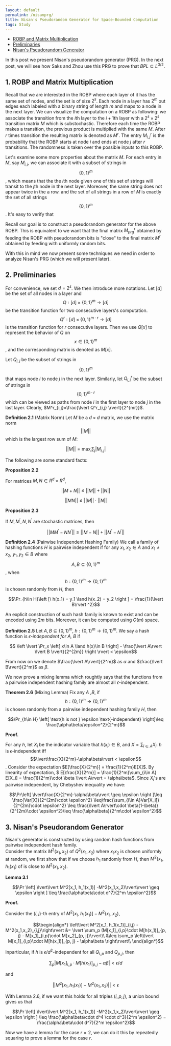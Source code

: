 ```yaml
---
layout: default
permalink: /nisanprg/
title: Nisan's Pseudorandom Generator for Space-Bounded Computation
tags: Study
---
```


* [ROBP and Matrix Multiplication](#robp)
* [Preliminaries](#pre)  
* [Nisan's Pseudorandom Generator](#nisan)

In this post we present Nisan's pseudorandom generator (PRG). In the next post, we will see how Saks and Zhou use this PRG to prove that $BPL\subseteq L^{3/2}$.  

## <a name="robp"></a> 1. ROBP and Matrix Multiplication

Recall that we are interested in the ROBP where each layer of it has the same set of nodes, and the set is of size $2^s$. Each node in a layer has $2^m$ out edges each labeled with a binary string of length $m$ and maps to a node in the next layer. We can visualize the computation on a ROBP as following:  we associate the transition from the $i$th layer to the $i+1$th layer with a $2^s\times 2^s$ transition matrix $M$ which is substochastic. Therefore each time the ROBP makes a transition, the previous product is multiplied with the same $M$. After $r$ times transition the resulting matrix is denoted as $M^r$. The entry $M^r_{i, j}$ is the probability that the ROBP starts at node $i$ and ends at node $j$ after $r$ transitions. The randomness is taken over the possible inputs to this ROBP.  

Let's examine some more properties about the matrix $M$. For each entry in $M$, say $M_{i,j}$, we can associate it with a subset of strings in $$\{0,1\}^m$$, which means that the the $i$th node given one of this set of strings will transit to the $j$th node in the next layer. Moreover, the same string does not appear twice in the a row. and the set of all strings in a row of $M$ is exactly the set of all strings $$\{0,1\}^m$$. It's easy to verify that  

Recall our goal is to construct a pseudorandom generator for the above ROBP. This is equivalent to we want that the final matrix $M_{prg}^r$ obtained by feeding the ROBP with pseudorandom bits is "close" to the final matrix $M^r$ obtained by feeding with uniformly random bits.

With this in mind we now present some techniques we need in order to analyze Nisan's PRG (which we will present later).  


## 2. <a name="pre"></a> Preliminaries  

For convenience, we set $d = 2^s$. We then introduce more notations. Let $[d]$ be the set of all nodes in a layer and $$Q: [d]\times \{0,1\}^m\rightarrow [d]$$ be the transition function for two consecutive layers's computation. $$Q^r:[d]\times \{0,1\}^{m\cdot r}\rightarrow [d]$$ is the transition function for $r$ consecutive layers. Then we use $Q[x]$ to represent the behavior of $Q$ on $$x \in \{0,1\}^m$$, and the corresponding matrix is denoted as $M[x]$.  

Let $Q_{i,j}$ be the subset of strings in $$\{0,1\}^m$$ that maps node $i$ to node $j$ in the next layer. Similarly, let $Q^r_{i,j}$ be the subset of strings in $$\{0,1\}^{m\cdot r}$$ which can be viewed as paths from node $i$ in the first layer to node $j$ in the last layer. Clearly, $M^r_{i,j}=\frac{\lvert Q^r_{i,j} \rvert}{2^{mr}}$.  


**Definition 2.1** (Matrix Norm) Let $M$ be a $d \times d$ matrix, we use the matrix norm $$\lvert \lvert M\rvert \rvert$$ which is the largest row sum of $M$:  

$$\lvert \lvert M\rvert \rvert = \max_{i} \sum_j \lvert M_{i, j} \rvert$$  

The following are some standard facts:

**Proposition 2.2**  

For matrices $M, N \in R^{d}\times R^d$,

$$ \lvert \lvert M+N\rvert \rvert \leq \lvert \lvert M\rvert \rvert  + \lvert \lvert N\rvert \rvert$$  

$$ \lvert \lvert MN\rvert \rvert \leq \lvert \lvert M\rvert \rvert  \cdot  \lvert \lvert N\rvert \rvert$$  


**Proposition 2.3**  

If $M, M^\prime, N, N^\prime$ are stochastic matrices, then  

$$\lvert\lvert MM^\prime - NN^\prime \rvert\rvert \leq \lvert\lvert M-N\rvert\rvert + \lvert\lvert M^\prime- N^\prime\rvert\rvert$$  


**Definition 2.4** (Pairwise Independent Hashing Family) We call a family of hashing functions $H$ is pairwise independent if for any $x_1, x_2 \in A$ and $x_1 \neq x_2$, $y_1, y_2\in B$ where $$A, B\subseteq \{0,1\}^m$$, when $$h:\{0,1\}^m\rightarrow \{0,1\}^m$$ is chosen randomly from $H$, then  

$$\Pr_{h\in H}\left [\ h(x_1) = y_1 \land h(x_2) = y_2 \right ] = \frac{1}{\lvert B\rvert ^2}$$  

An explicit construction of such hash family is known to exist and can be encoded using $2m$ bits. Moreover, it can be computed using $O(m)$ space.

**Definition 2.5** Let $A, B\subseteq \{0,1\}^m$, $h:\{0,1\}^m \rightarrow \{0,1\}^m$. We say a hash function is *$\epsilon$-independent for $A$, $B$* if   

$$ \left \lvert \Pr_x \left[ x\in A \land h(x)\in B \right] - \frac{\lvert A\rvert \lvert B \rvert}{2^{2m}} \right \rvert < \epsilon$$

From now on we denote $\frac{\lvert A\rvert}{2^m}$ as $\alpha$ and $\frac{\lvert B\rvert}{2^m}$ as $\beta$.  

We now prove a mixing lemma which roughtly says that the functions from a pairwise independent hashing family are almost all $\epsilon$-independent.  

**Theorem 2.6** (Mixing Lemma) Fix any $A$ ,$B$, if $$h:\{0,1\}^m\rightarrow \{0,1\}^m$$ is chosen randomly from a pairwise independent hashing family $H$, then  

$$\Pr_{h\in H} \left[ \text{h is not } \epsilon \text{-independent} \right]\leq \frac{\alpha\beta/\epsilon^2}{2^m}$$  

**Proof.** 

For any $h$, let $X_i$ be the indicator variable that $h(x_i)\in B$, and $X= \sum_{i\in A}X_i$. $h$ is  $\epsilon$-independent iff $$\lvert\frac{X}{2^m}-\alpha\beta\rvert < \epsilon$$. Consider the expectation $E[\frac{X}{2^m}] = \frac{1}{2^m}E[X]$.  By linearity of expectation, $ E[\frac{X}{2^m}] = \frac{1}{2^m}\sum_{i\in A} E[X_i] =  \frac{1}{2^m}\cdot \beta \lvert A\rvert = \alpha\beta$. Since $X_i$'s are pairwise independent, by Chebyshev inequality we have:  

$$\Pr\left[ \lvert\frac{X}{2^m}-\alpha\beta\rvert \geq \epsilon \right ]\leq \frac{Var[X]}{2^{2m}\cdot \epsilon^2} \leq\frac{\sum_{i\in A}Var[X_i]}{2^{2m}\cdot \epsilon^2} \leq \frac{\lvert A\rvert\cdot \beta(1-\beta)}{2^{2m}\cdot \epsilon^2}\leq \frac{\alpha\beta}{2^m\cdot \epsilon^2}$$  



## <a name="prg"></a> 3. Nisan's Pseudorandom Generator  

Nisan's generator is constructed by using random hash functions from pairwise independent hash family.   
Consider the matrix $M^2(x_1,x_2)$ of $Q^2(x_1, x_2)$ where $x_1x_2$ is chosen uniformly at random, we first show that if we choose $h_1$ randomly from $H$, then $M^2(x_1, h_1(x_1)$ of is close to $M^2(x_1,x_2)$.  

**Lemma 3.1**   

$$\Pr \left[ \lvert\lvert M^2[x_1, h_1(x_1)] -M^2(x_1,x_2)\rvert\rvert \geq \epsilon \right ] \leq \frac{\alpha\beta\cdot d^7}{2^m \epsilon^2}$$  

**Proof.**  

Consider the $(i, j)$-th entry of $M^2[x_1, h_1(x_1)] -M^2(x_1,x_2)$,   

$$\begin{align*}
  \left\lvert M^2[x_1, h_1(x_1)]_{i,j} -M^2(x_1,x_2)_{i,j}\right\rvert &= \lvert \sum_p (M[x_1]_{i,p}\cdot M[h(x_1)]_{p, j} - M[x_1]_{i,p}\cdot M[x_2]_{p, j})\rvert\\
  &\leq \sum_p \left\lvert M[x_1]_{i,p}\cdot M[h(x_1)]_{p, j} - \alpha\beta \right\rvert\\
 \end{align*}$$

Inparticular, if $h$ is $\epsilon/d^2$-independent for all $Q_{i,p}$ and $Q_{p, j}$, then  

$$\sum_p \left\lvert M[x_1]_{i,p}\cdot M[h(x_1)]_{p, j} - \alpha\beta \right\rvert < \epsilon/d$$  

and 


$$\lvert\lvert M^2[x_1, h_1(x_1)] -M^2(x_1,x_2)\rvert\rvert <\epsilon$$  

With Lemma 2.6, if we want this holds for all triples $(i, p, j)$, a union bound gives us that  

$$\Pr \left[ \lvert\lvert M^2[x_1, h_1(x_1)] -M^2(x_1,x_2)\rvert\rvert \geq \epsilon \right ] \leq \frac{\alpha\beta\cdot d^4 \cdot d^3}{2^m \epsilon^2} = \frac{\alpha\beta\cdot d^7}{2^m \epsilon^2}$$  

Now we have a lemma for the case $r=2$, we can do it this by repeatedly squaring to prove a lemma for the case $r$.  

